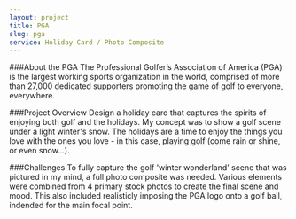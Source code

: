 ```yaml
---
layout: project
title: PGA
slug: pga
service: Holiday Card / Photo Composite
---
```


###About the PGA
The Professional Golfer’s Association of America (PGA) is the largest working sports organization in the world, comprised of more than 27,000 dedicated supporters promoting the game of golf to everyone, everywhere.

###Project Overview
Design a holiday card that captures the spirits of enjoying both golf and the holidays. My concept was to show a golf scene under a light winter's snow. The holidays are a time to enjoy the things you love with the ones you love - in this case, playing golf (come rain or shine, or even snow...).

###Challenges
To fully capture the golf 'winter wonderland' scene that was pictured in my mind, a full photo composite was needed. Various elements were combined from 4 primary stock photos to create the final scene and mood. This also included realisticly imposing the PGA logo onto a golf ball, indended for the main focal point.

<div class="gallery">
  <div class="gallery-group">
    <a class="fancybox" href="pga-card-design-closeup.jpg"><div style="background-image:url('pga-card-design-closeup.jpg')"></div></a>
    <a class="fancybox fancybox.iframe video" href="https://player.vimeo.com/video/137291395"><div style="background-image:url('pga-card-process-thumb.gif')"></div></a>
    <a class="fancybox large" href="pga-card.jpg"><div style="background-image:url('pga-card.jpg')"></div></a>
  </div>
  <div class="gallery-group">
    <a class="fancybox tall" href="reference-photos.jpg"><div style="background-image:url('reference-photos.jpg')"></div></a>
    <a class="fancybox large left" href="pga-card-design.jpg"><div style="background-image:url('pga-card-design.jpg');background-position:bottom center"></div></a>
  </div>
</div>